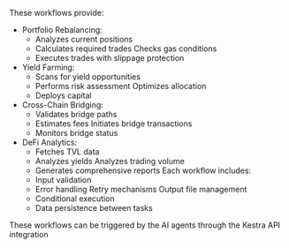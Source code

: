 These workflows provide:

- Portfolio Rebalancing:
  - Analyzes current positions
  - Calculates required trades
Checks gas conditions
  - Executes trades with slippage protection
- Yield Farming:
  - Scans for yield opportunities
  - Performs risk assessment
Optimizes allocation
  - Deploys capital
- Cross-Chain Bridging:
  - Validates bridge paths
  - Estimates fees
Initiates bridge transactions
  - Monitors bridge status
- DeFi Analytics:
  - Fetches TVL data
  - Analyzes yields
Analyzes trading volume
  - Generates comprehensive reports
Each workflow includes:
  - Input validation
  - Error handling
Retry mechanisms
Output file management
  - Conditional execution
  - Data persistence between tasks

These workflows can be triggered by the AI agents through the Kestra API integration